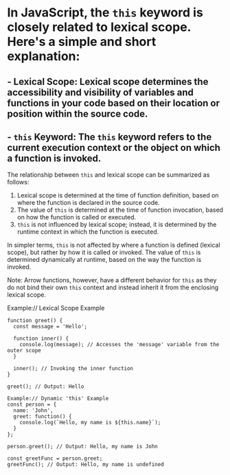 # In JavaScript, the `this` keyword is closely related to lexical scope. Here's a simple and short explanation:

## - Lexical Scope: Lexical scope determines the accessibility and visibility of variables and functions in your code based on their location or position within the source code.
## - `this` Keyword: The `this` keyword refers to the current execution context or the object on which a function is invoked.

The relationship between `this` and lexical scope can be summarized as follows:

1. Lexical scope is determined at the time of function definition, based on where the function is declared in the source code.
2. The value of `this` is determined at the time of function invocation, based on how the function is called or executed.
3. `this` is not influenced by lexical scope; instead, it is determined by the runtime context in which the function is executed.

In simpler terms, `this` is not affected by where a function is defined (lexical scope), but rather by how it is called or invoked. The value of `this` is determined dynamically at runtime, based on the way the function is invoked.

Note: Arrow functions, however, have a different behavior for `this` as they do not bind their own `this` context and instead inherit it from the enclosing lexical scope.



Example:// Lexical Scope Example

```
function greet() {
  const message = 'Hello';

  function inner() {
    console.log(message); // Accesses the 'message' variable from the outer scope
  }

  inner(); // Invoking the inner function
}

greet(); // Output: Hello

Example:// Dynamic 'this' Example
const person = {
  name: 'John',
  greet: function() {
    console.log(`Hello, my name is ${this.name}`);
  }
};

person.greet(); // Output: Hello, my name is John

const greetFunc = person.greet;
greetFunc(); // Output: Hello, my name is undefined
```

